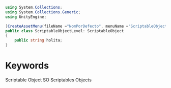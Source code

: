```cs 
using System.Collections;
using System.Collections.Generic;
using UnityEngine;

[CreateAssetMenu(fileName ="NomPorDefecto", menuName ="ScriptableObjects/Mi pruebita")]
public class ScriptableObjectLevel: ScriptableObject
{
    public string holita;
}
``` 

# Keywords

Scriptable Object SO Scriptables Objects